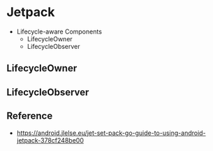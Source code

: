 
# Jetpack
* Lifecycle-aware Components
  * LifecycleOwner
  * LifecycleObserver
  
## LifecycleOwner
 
## LifecycleObserver

## Reference
* https://android.jlelse.eu/jet-set-pack-go-guide-to-using-android-jetpack-378cf248be00
